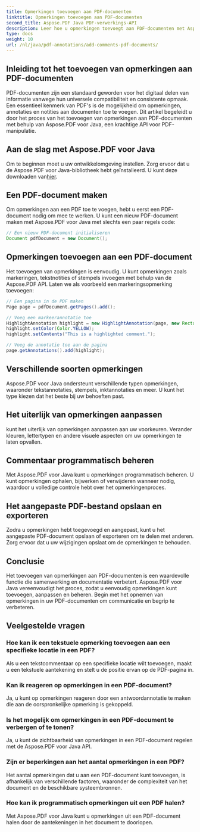 ```yaml
---
title: Opmerkingen toevoegen aan PDF-documenten
linktitle: Opmerkingen toevoegen aan PDF-documenten
second_title: Aspose.PDF Java PDF-verwerkings-API
description: Leer hoe u opmerkingen toevoegt aan PDF-documenten met Aspose.PDF voor Java - een stapsgewijze handleiding met codevoorbeelden.
type: docs
weight: 10
url: /nl/java/pdf-annotations/add-comments-pdf-documents/
---
```


## Inleiding tot het toevoegen van opmerkingen aan PDF-documenten

PDF-documenten zijn een standaard geworden voor het digitaal delen van informatie vanwege hun universele compatibiliteit en consistente opmaak. Een essentieel kenmerk van PDF's is de mogelijkheid om opmerkingen, annotaties en notities aan documenten toe te voegen. Dit artikel begeleidt u door het proces van het toevoegen van opmerkingen aan PDF-documenten met behulp van Aspose.PDF voor Java, een krachtige API voor PDF-manipulatie.

## Aan de slag met Aspose.PDF voor Java

Om te beginnen moet u uw ontwikkelomgeving instellen. Zorg ervoor dat u de Aspose.PDF voor Java-bibliotheek hebt geïnstalleerd. U kunt deze downloaden van[hier](https://releases.aspose.com/pdf/java/).

## Een PDF-document maken

Om opmerkingen aan een PDF toe te voegen, hebt u eerst een PDF-document nodig om mee te werken. U kunt een nieuw PDF-document maken met Aspose.PDF voor Java met slechts een paar regels code:

```java
// Een nieuw PDF-document initialiseren
Document pdfDocument = new Document();
```

## Opmerkingen toevoegen aan een PDF-document

Het toevoegen van opmerkingen is eenvoudig. U kunt opmerkingen zoals markeringen, tekstnotities of stempels invoegen met behulp van de Aspose.PDF API. Laten we als voorbeeld een markeringsopmerking toevoegen:

```java
// Een pagina in de PDF maken
Page page = pdfDocument.getPages().add();

// Voeg een markeerannotatie toe
HighlightAnnotation highlight = new HighlightAnnotation(page, new Rectangle(100, 100, 200, 200));
highlight.setColor(Color.YELLOW);
highlight.setContents("This is a highlighted comment.");

// Voeg de annotatie toe aan de pagina
page.getAnnotations().add(highlight);
```

## Verschillende soorten opmerkingen

Aspose.PDF voor Java ondersteunt verschillende typen opmerkingen, waaronder tekstannotaties, stempels, inktannotaties en meer. U kunt het type kiezen dat het beste bij uw behoeften past.

## Het uiterlijk van opmerkingen aanpassen

kunt het uiterlijk van opmerkingen aanpassen aan uw voorkeuren. Verander kleuren, lettertypen en andere visuele aspecten om uw opmerkingen te laten opvallen.

## Commentaar programmatisch beheren

Met Aspose.PDF voor Java kunt u opmerkingen programmatisch beheren. U kunt opmerkingen ophalen, bijwerken of verwijderen wanneer nodig, waardoor u volledige controle hebt over het opmerkingenproces.

## Het aangepaste PDF-bestand opslaan en exporteren

Zodra u opmerkingen hebt toegevoegd en aangepast, kunt u het aangepaste PDF-document opslaan of exporteren om te delen met anderen. Zorg ervoor dat u uw wijzigingen opslaat om de opmerkingen te behouden.

## Conclusie

Het toevoegen van opmerkingen aan PDF-documenten is een waardevolle functie die samenwerking en documentatie verbetert. Aspose.PDF voor Java vereenvoudigt het proces, zodat u eenvoudig opmerkingen kunt toevoegen, aanpassen en beheren. Begin met het opnemen van opmerkingen in uw PDF-documenten om communicatie en begrip te verbeteren.

## Veelgestelde vragen

### Hoe kan ik een tekstuele opmerking toevoegen aan een specifieke locatie in een PDF?

Als u een tekstcommentaar op een specifieke locatie wilt toevoegen, maakt u een tekstuele aantekening en stelt u de positie ervan op de PDF-pagina in.

### Kan ik reageren op opmerkingen in een PDF-document?

Ja, u kunt op opmerkingen reageren door een antwoordannotatie te maken die aan de oorspronkelijke opmerking is gekoppeld.

### Is het mogelijk om opmerkingen in een PDF-document te verbergen of te tonen?

Ja, u kunt de zichtbaarheid van opmerkingen in een PDF-document regelen met de Aspose.PDF voor Java API.

### Zijn er beperkingen aan het aantal opmerkingen in een PDF?

Het aantal opmerkingen dat u aan een PDF-document kunt toevoegen, is afhankelijk van verschillende factoren, waaronder de complexiteit van het document en de beschikbare systeembronnen.

### Hoe kan ik programmatisch opmerkingen uit een PDF halen?

Met Aspose.PDF voor Java kunt u opmerkingen uit een PDF-document halen door de aantekeningen in het document te doorlopen.